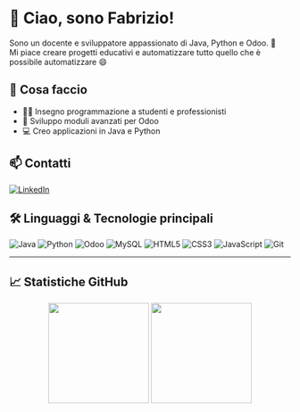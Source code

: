 # 👋 Ciao, sono Fabrizio!

Sono un docente e sviluppatore appassionato di Java, Python e Odoo. 🚀  
Mi piace creare progetti educativi e automatizzare tutto quello che è possibile automatizzare 😄

## 💼 Cosa faccio
- 👨‍🏫 Insegno programmazione a studenti e professionisti
- 🧠 Sviluppo moduli avanzati per Odoo
- 💻 Creo applicazioni in Java e Python

## 📫 Contatti
[![LinkedIn](https://img.shields.io/badge/-LinkedIn-0077B5?style=for-the-badge&logo=linkedin&logoColor=white)](https://www.linkedin.com/in/fabrizio-d-adamo-812768210/)

## 🛠️ Linguaggi & Tecnologie principali

![Java](https://img.shields.io/badge/Java-ED8B00?style=for-the-badge&logo=java&logoColor=white)
![Python](https://img.shields.io/badge/Python-3776AB?style=for-the-badge&logo=python&logoColor=white)
![Odoo](https://img.shields.io/badge/Odoo-714B67?style=for-the-badge&logo=odoo&logoColor=white)
![MySQL](https://img.shields.io/badge/MySQL-4479A1?style=for-the-badge&logo=mysql&logoColor=white)
![HTML5](https://img.shields.io/badge/HTML5-E34F26?style=for-the-badge&logo=html5&logoColor=white)
![CSS3](https://img.shields.io/badge/CSS3-1572B6?style=for-the-badge&logo=css3&logoColor=white)
![JavaScript](https://img.shields.io/badge/JavaScript-F7DF1E?style=for-the-badge&logo=javascript&logoColor=black)
![Git](https://img.shields.io/badge/Git-F05032?style=for-the-badge&logo=git&logoColor=white)

---

## 📈 Statistiche GitHub

<p align="center">
  <img src="https://github-readme-stats.vercel.app/api?username=FabrizioDadamoABCStrategie&show_icons=true&theme=tokyonight&count_private=true" height="180"/>
  <img src="https://github-readme-stats.vercel.app/api/top-langs/?username=FabrizioDadamoABCStrategie&layout=compact&theme=tokyonight" height="180"/>
</p>
